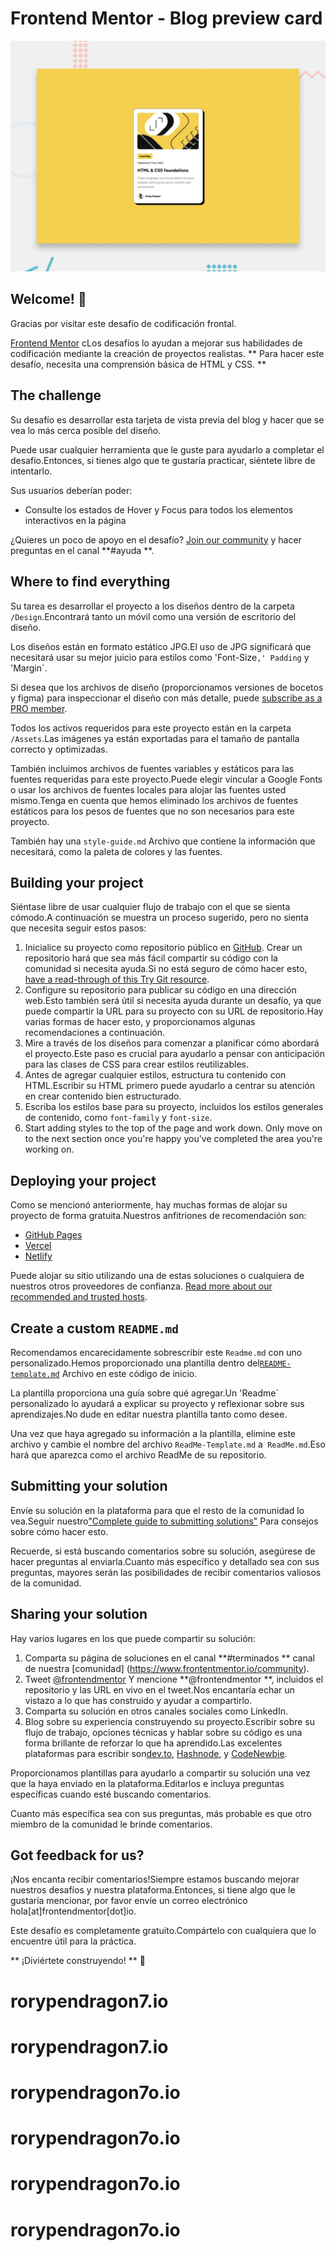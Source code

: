 # Frontend Mentor - Blog preview card

![Design preview for the Blog preview card coding challenge](./design/desktop-preview.jpg)

## Welcome! 👋

Gracias por visitar este desafío de codificación frontal.

[Frontend Mentor](https://www.frontendmentor.io) cLos desafíos lo ayudan a mejorar sus habilidades de codificación mediante la creación de proyectos realistas.
** Para hacer este desafío, necesita una comprensión básica de HTML y CSS. **

## The challenge

Su desafío es desarrollar esta tarjeta de vista previa del blog y hacer que se vea lo más cerca posible del diseño.

Puede usar cualquier herramienta que le guste para ayudarlo a completar el desafío.Entonces, si tienes algo que te gustaría practicar, siéntete libre de intentarlo.

Sus usuarios deberían poder:

- Consulte los estados de Hover y Focus para todos los elementos interactivos en la página

¿Quieres un poco de apoyo en el desafío? [Join our community](https://www.frontendmentor.io/community) y hacer preguntas en el canal **#ayuda **.

## Where to find everything

Su tarea es desarrollar el proyecto a los diseños dentro de la carpeta `/Design`.Encontrará tanto un móvil como una versión de escritorio del diseño.

Los diseños están en formato estático JPG.El uso de JPG significará que necesitará usar su mejor juicio para estilos como 'Font-Size`,' Padding` y 'Margin`.

Si desea que los archivos de diseño (proporcionamos versiones de bocetos y figma) para inspeccionar el diseño con más detalle, puede [subscribe as a PRO member](https://www.frontendmentor.io/pro).

Todos los activos requeridos para este proyecto están en la carpeta `/Assets`.Las imágenes ya están exportadas para el tamaño de pantalla correcto y optimizadas.

También incluimos archivos de fuentes variables y estáticos para las fuentes requeridas para este proyecto.Puede elegir vincular a Google Fonts o usar los archivos de fuentes locales para alojar las fuentes usted mismo.Tenga en cuenta que hemos eliminado los archivos de fuentes estáticos para los pesos de fuentes que no son necesarios para este proyecto.

También hay una `style-guide.md` Archivo que contiene la información que necesitará, como la paleta de colores y las fuentes.

## Building your project

Siéntase libre de usar cualquier flujo de trabajo con el que se sienta cómodo.A continuación se muestra un proceso sugerido, pero no sienta que necesita seguir estos pasos:

1. Inicialice su proyecto como repositorio público en [GitHub](https://github.com/). Crear un repositorio hará que sea más fácil compartir su código con la comunidad si necesita ayuda.Si no está seguro de cómo hacer esto, [have a read-through of this Try Git resource](https://try.github.io/).
2. Configure su repositorio para publicar su código en una dirección web.Esto también será útil si necesita ayuda durante un desafío, ya que puede compartir la URL para su proyecto con su URL de repositorio.Hay varias formas de hacer esto, y proporcionamos algunas recomendaciones a continuación.
3. Mire a través de los diseños para comenzar a planificar cómo abordará el proyecto.Este paso es crucial para ayudarlo a pensar con anticipación para las clases de CSS para crear estilos reutilizables.
4. Antes de agregar cualquier estilos, estructura tu contenido con HTML.Escribir su HTML primero puede ayudarlo a centrar su atención en crear contenido bien estructurado.
5. Escriba los estilos base para su proyecto, incluidos los estilos generales de contenido, como `font-family` y `font-size`.
6. Start adding styles to the top of the page and work down. Only move on to the next section once you're happy you've completed the area you're working on.

## Deploying your project

Como se mencionó anteriormente, hay muchas formas de alojar su proyecto de forma gratuita.Nuestros anfitriones de recomendación son:

- [GitHub Pages](https://pages.github.com/)
- [Vercel](https://vercel.com/)
- [Netlify](https://www.netlify.com/)

Puede alojar su sitio utilizando una de estas soluciones o cualquiera de nuestros otros proveedores de confianza. [Read more about our recommended and trusted hosts](https://medium.com/frontend-mentor/frontend-mentor-trusted-hosting-providers-bf000dfebe).

## Create a custom `README.md`

Recomendamos encarecidamente sobrescribir este `Readme.md` con uno personalizado.Hemos proporcionado una plantilla dentro del[`README-template.md`](./README-template.md) Archivo en este código de inicio.

La plantilla proporciona una guía sobre qué agregar.Un 'Readme` personalizado lo ayudará a explicar su proyecto y reflexionar sobre sus aprendizajes.No dude en editar nuestra plantilla tanto como desee.

Una vez que haya agregado su información a la plantilla, elimine este archivo y cambie el nombre del archivo `ReadMe-Template.md` a` ReadMe.md`.Eso hará que aparezca como el archivo ReadMe de su repositorio.

## Submitting your solution

Envíe su solución en la plataforma para que el resto de la comunidad lo vea.Seguir nuestro["Complete guide to submitting solutions"](https://medium.com/frontend-mentor/a-complete-guide-to-submitting-solutions-on-frontend-mentor-ac6384162248) Para consejos sobre cómo hacer esto.

Recuerde, si está buscando comentarios sobre su solución, asegúrese de hacer preguntas al enviarla.Cuanto más específico y detallado sea con sus preguntas, mayores serán las posibilidades de recibir comentarios valiosos de la comunidad.

## Sharing your solution

Hay varios lugares en los que puede compartir su solución:

1. Comparta su página de soluciones en el canal **#terminados ** canal de nuestra [comunidad] (https://www.frontentmentor.io/community).
2. Tweet [@frontendmentor](https://twitter.com/frontendmentor) Y mencione **@frontendmentor **, incluidos el repositorio y las URL en vivo en el tweet.Nos encantaría echar un vistazo a lo que has construido y ayudar a compartirlo.
3. Comparta su solución en otros canales sociales como LinkedIn.
4. Blog sobre su experiencia construyendo su proyecto.Escribir sobre su flujo de trabajo, opciones técnicas y hablar sobre su código es una forma brillante de reforzar lo que ha aprendido.Las excelentes plataformas para escribir son[dev.to](https://dev.to/), [Hashnode](https://hashnode.com/), y [CodeNewbie](https://community.codenewbie.org/).

Proporcionamos plantillas para ayudarlo a compartir su solución una vez que la haya enviado en la plataforma.Editarlos e incluya preguntas específicas cuando esté buscando comentarios.

Cuanto más específica sea con sus preguntas, más probable es que otro miembro de la comunidad le brinde comentarios.

## Got feedback for us?

¡Nos encanta recibir comentarios!Siempre estamos buscando mejorar nuestros desafíos y nuestra plataforma.Entonces, si tiene algo que le gustaría mencionar, por favor envíe un correo electrónico hola[at]frontendmentor[dot]io.

Este desafío es completamente gratuito.Compártelo con cualquiera que lo encuentre útil para la práctica.

** ¡Diviértete construyendo! ** 🚀
# rorypendragon7.io
# rorypendragon7.io
# rorypendragon7o.io
# rorypendragon7o.io
# rorypendragon7o.io
# rorypendragon7o.io
